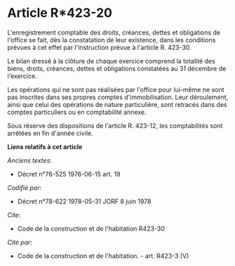 # Article R*423-20

L'enregistrement comptable des droits, créances, dettes et obligations de l'office se fait, dès la constatation de leur
existence, dans les conditions prévues à cet effet par l'instruction prévue à l'article R. 423-30.

Le bilan dressé à la clôture de chaque exercice comprend la totalité des biens, droits, créances, dettes et obligations
constatées au 31 décembre de l'exercice.

Les opérations qui ne sont pas réalisées par l'office pour lui-même ne sont pas inscrites dans ses propres comptes
d'immobilisation. Leur déroulement, ainsi que celui des opérations de nature particulière, sont retracés dans des comptes
particuliers ou en comptabilité annexe.

Sous réserve des dispositions de l'article R. 423-12, les comptabilités sont arrêtées en fin d'année civile.

**Liens relatifs à cet article**

_Anciens textes_:

  - Décret n°76-525 1976-06-15 art. 19

_Codifié par_:

  - Décret n°78-622 1978-05-31 JORF 8 juin 1978

_Cite_:

  - Code de la construction et de l'habitation R423-30

_Cité par_:

  - Code de la construction et de l'habitation. - art. R423-3 (V)

